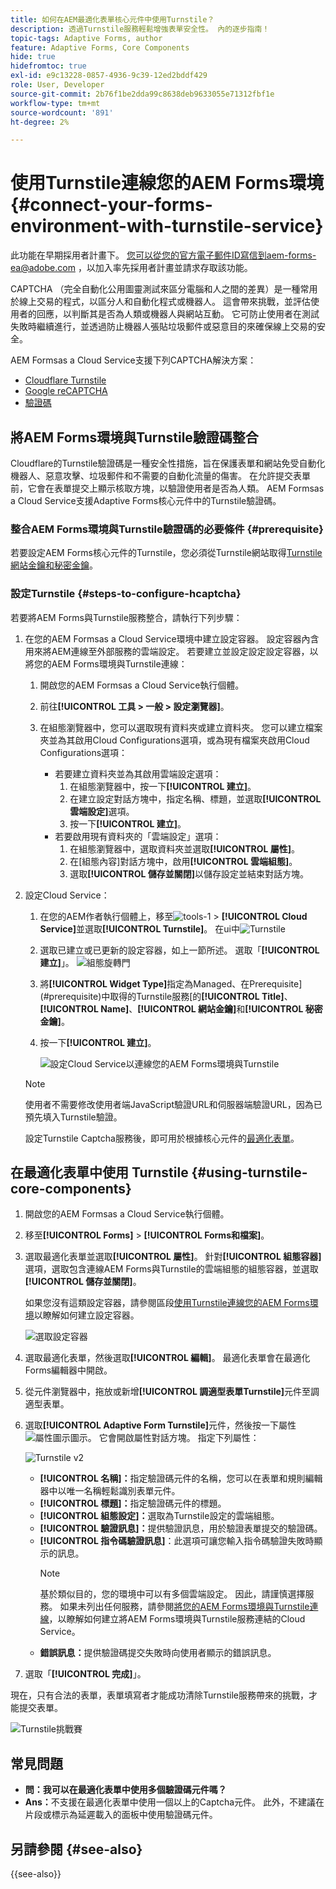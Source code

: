 ```yaml
---
title: 如何在AEM最適化表單核心元件中使用Turnstile？
description: 透過Turnstile服務輕鬆增強表單安全性。 內的逐步指南！
topic-tags: Adaptive Forms, author
feature: Adaptive Forms, Core Components
hide: true
hidefromtoc: true
exl-id: e9c13228-0857-4936-9c39-12ed2bddf429
role: User, Developer
source-git-commit: 2b76f1be2dda99c8638deb9633055e71312fbf1e
workflow-type: tm+mt
source-wordcount: '891'
ht-degree: 2%

---
```


# 使用Turnstile連線您的AEM Forms環境 {#connect-your-forms-environment-with-turnstile-service}

<span class="preview">此功能在早期採用者計畫下。 您可以從您的官方電子郵件ID寫信到aem-forms-ea@adobe.com ，以加入率先採用者計畫並請求存取該功能。</span>

CAPTCHA （完全自動化公用圖靈測試來區分電腦和人之間的差異）是一種常用於線上交易的程式，以區分人和自動化程式或機器人。 這會帶來挑戰，並評估使用者的回應，以判斷其是否為人類或機器人與網站互動。 它可防止使用者在測試失敗時繼續進行，並透過防止機器人張貼垃圾郵件或惡意目的來確保線上交易的安全。

AEM Formsas a Cloud Service支援下列CAPTCHA解決方案：


* [Cloudflare Turnstile](#integrate-aem-forms-environment-with-turnstile-captcha)
* [Google reCAPTCHA](/help/forms/captcha-adaptive-forms-core-components.md)
* [驗證碼](/help/forms/integrate-adaptive-forms-hcaptcha-core-components.md)



<!-- ![Turnstile](assets/Turnstile-challenge.png)-->

## 將AEM Forms環境與Turnstile驗證碼整合

Cloudflare的Turnstile驗證碼是一種安全性措施，旨在保護表單和網站免受自動化機器人、惡意攻擊、垃圾郵件和不需要的自動化流量的傷害。 在允許提交表單前，它會在表單提交上顯示核取方塊，以驗證使用者是否為人類。 AEM Formsas a Cloud Service支援Adaptive Forms核心元件中的Turnstile驗證碼。

### 整合AEM Forms環境與Turnstile驗證碼的必要條件 {#prerequisite}

若要設定AEM Forms核心元件的Turnstile，您必須從Turnstile網站取得[Turnstile網站金鑰和秘密金鑰](https://developers.cloudflare.com/turnstile/get-started/)。

### 設定Turnstile {#steps-to-configure-hcaptcha}

若要將AEM Forms與Turnstile服務整合，請執行下列步驟：

1. 在您的AEM Formsas a Cloud Service環境中建立設定容器。 設定容器內含用來將AEM連線至外部服務的雲端設定。 若要建立並設定設定設定容器，以將您的AEM Forms環境與Turnstile連線：
   1. 開啟您的AEM Formsas a Cloud Service執行個體。
   1. 前往&#x200B;**[!UICONTROL 工具 > 一般 > 設定瀏覽器]**。
   1. 在組態瀏覽器中，您可以選取現有資料夾或建立資料夾。 您可以建立檔案夾並為其啟用Cloud Configurations選項，或為現有檔案夾啟用Cloud Configurations選項：

      * 若要建立資料夾並為其啟用雲端設定選項：
         1. 在組態瀏覽器中，按一下&#x200B;**[!UICONTROL 建立]**。
         1. 在建立設定對話方塊中，指定名稱、標題，並選取&#x200B;**[!UICONTROL 雲端設定]**&#x200B;選項。
         1. 按一下&#x200B;**[!UICONTROL 建立]**。
      * 若要啟用現有資料夾的「雲端設定」選項：
         1. 在組態瀏覽器中，選取資料夾並選取&#x200B;**[!UICONTROL 屬性]**。
         1. 在[組態內容]對話方塊中，啟用&#x200B;**[!UICONTROL 雲端組態]**。
         1. 選取&#x200B;**[!UICONTROL 儲存並關閉]**&#x200B;以儲存設定並結束對話方塊。

1. 設定Cloud Service：
   1. 在您的AEM作者執行個體上，移至![tools-1](assets/tools-1.png) > **[!UICONTROL Cloud Service]**&#x200B;並選取&#x200B;**[!UICONTROL Turnstile]**。
      在ui中![Turnstile](assets/turnstile-in-ui.png)
   1. 選取已建立或已更新的設定容器，如上一節所述。 選取「**[!UICONTROL 建立]**」。
      ![組態旋轉門](assets/config-hcaptcha.png)
   1. 將&#x200B;**[!UICONTROL Widget Type]**&#x200B;指定為Managed、在Prerequisite](#prerequisite)中取得的Turnstile服務[的&#x200B;**[!UICONTROL Title]**、**[!UICONTROL Name]**、**[!UICONTROL 網站金鑰]**&#x200B;和&#x200B;**[!UICONTROL 秘密金鑰]**。
   1. 按一下&#x200B;**[!UICONTROL 建立]**。

      ![設定Cloud Service以連線您的AEM Forms環境與Turnstile](assets/config-turntstile.png)

   >[!NOTE]
   > 使用者不需要修改使用者端JavaScript驗證URL和伺服器端驗證URL，因為已預先填入Turnstile驗證。

   設定Turnstile Captcha服務後，即可用於根據核心元件的[最適化表單](https://experienceleague.adobe.com/en/docs/experience-manager-core-components/using/adaptive-forms/introduction)。

## 在最適化表單中使用 Turnstile {#using-turnstile-core-components}

1. 開啟您的AEM Formsas a Cloud Service執行個體。
1. 移至&#x200B;**[!UICONTROL Forms]** > **[!UICONTROL Forms和檔案]**。
1. 選取最適化表單並選取&#x200B;**[!UICONTROL 屬性]**。 針對&#x200B;**[!UICONTROL 組態容器]**&#x200B;選項，選取包含連線AEM Forms與Turnstile的雲端組態的組態容器，並選取&#x200B;**[!UICONTROL 儲存並關閉]**。

   如果您沒有這類設定容器，請參閱區段[使用Turnstile連線您的AEM Forms環境](#connect-your-forms-environment-with-turnstile-service)以瞭解如何建立設定容器。

   ![選取設定容器](/help/forms/assets/captcha-properties.png)

1. 選取最適化表單，然後選取&#x200B;**[!UICONTROL 編輯]**。 最適化表單會在最適化Forms編輯器中開啟。
1. 從元件瀏覽器中，拖放或新增&#x200B;**[!UICONTROL 調適型表單Turnstile]**&#x200B;元件至調適型表單。
1. 選取&#x200B;**[!UICONTROL Adaptive Form Turnstile]**&#x200B;元件，然後按一下屬性![屬性圖示](assets/configure-icon.svg)圖示。 它會開啟屬性對話方塊。 指定下列屬性：

   ![Turnstile v2](assets/turnstile-settings-v2.png)

   * **[!UICONTROL 名稱]：**&#x200B;指定驗證碼元件的名稱，您可以在表單和規則編輯器中以唯一名稱輕鬆識別表單元件。
   * **[!UICONTROL 標題]：**&#x200B;指定驗證碼元件的標題。
   * **[!UICONTROL 組態設定]：**&#x200B;選取為Turnstile設定的雲端組態。
   * **[!UICONTROL 驗證訊息]：**&#x200B;提供驗證訊息，用於驗證表單提交的驗證碼。
   * **[!UICONTROL 指令碼驗證訊息]**：此選項可讓您輸入指令碼驗證失敗時顯示的訊息。
     >[!NOTE]
     >基於類似目的，您的環境中可以有多個雲端設定。 因此，請謹慎選擇服務。 如果未列出任何服務，請參閱[將您的AEM Forms環境與Turnstile連線](#connect-your-forms-environment-with-turnstile-service)，以瞭解如何建立將AEM Forms環境與Turnstile服務連結的Cloud Service。
   * **錯誤訊息：**&#x200B;提供驗證碼提交失敗時向使用者顯示的錯誤訊息。

1. 選取「**[!UICONTROL 完成]**」。


現在，只有合法的表單，表單填寫者才能成功清除Turnstile服務帶來的挑戰，才能提交表單。

![Turnstile挑戰賽](assets/turnstile-challenge.png)


## 常見問題

* **問：我可以在最適化表單中使用多個驗證碼元件嗎？**
* **Ans：**&#x200B;不支援在最適化表單中使用一個以上的Captcha元件。 此外，不建議在片段或標示為延遲載入的面板中使用驗證碼元件。

## 另請參閱 {#see-also}

{{see-also}}
